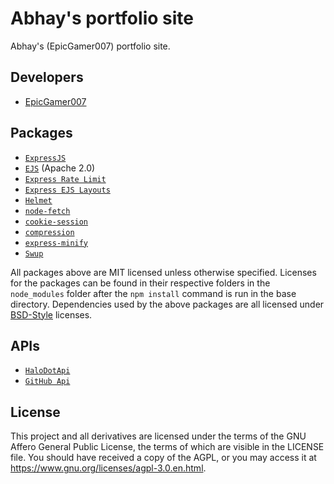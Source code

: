 # Abhay's portfolio site

Abhay's (EpicGamer007) portfolio site.

## Developers

* [EpicGamer007](https://github.com/EpicGamer007)

## Packages

* [`ExpressJS`](https://npmjs.com/express)
* [`EJS`](https://npmjs.com/ejs) (Apache 2.0)
* [`Express Rate Limit`](https://npmjs.com/express-rate-limit)
* [`Express EJS Layouts`](https://npmjs.com/express-ejs-layouts)
* [`Helmet`](https://npmjs.com/helmet)
* [`node-fetch`](https://npmjs.com/node-fetch)
* [`cookie-session`](https://npmjs.com/cookie-session)
* [`compression`](https://npmjs.com/compression)
* [`express-minify`](https://npmjs.com/express-minify)
* [`Swup`](https://swup.js.org)

All packages above are MIT licensed unless otherwise specified. Licenses for the packages can be found in their respective folders in the `node_modules` folder after the `npm install` command is run in the base directory. Dependencies used by the above packages are all licensed under [BSD-Style](https://snyk.io/blog/mit-apache-bsd-fairest-of-them-all/#copyleft-vs-bsd-style-or-permissive-licenses) licenses.

## APIs

* [`HaloDotApi`](https://halodotapi.com)
* [`GitHub Api`](https://api.github.com)

## License

This project and all derivatives are licensed under the terms of the GNU Affero General Public License, the terms of which are visible in the LICENSE file. You should have received a copy of the AGPL, or you may access it at https://www.gnu.org/licenses/agpl-3.0.en.html.